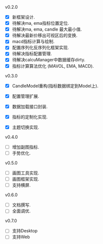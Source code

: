 v0.2.0
- [x] 新框架设计.
- [x] 待解决ma, ema指标位置定位.
- [x] 待解决ma, ema, candle 最大最小值.
- [x] 待解决最新价移出可视区后的变换.
- [x] macd指标计算与绘制.
- [x] 配置序列化反序列化框架实现.
- [x] 待解决指标配置管理.
- [x] 待解决calcuManager中数据缓存dirty.
- [x] 指标计算算法优化 (MAVOL, EMA, MACD).

v0.3.0
- [x] CandleModel重构(指标数据绑定到Model上).
- [x] 配置管理扩展.
- [x] 数据加载接口封装.
- [x] 指标的定制化实现.
- [x] 主题切换实现.


v0.4.0
- [ ] 增加副图指标.
- [ ] 手势优化.

v0.5.0
- [ ] 画图工具实现.
- [ ] 画图框架实现.
- [ ] 支持横屏.

v0.6.0
- [ ] 文档撰写.
- [ ] 全面调优.

v0.7.0
- [ ] 支持Desktop
- [ ] 支持Web

